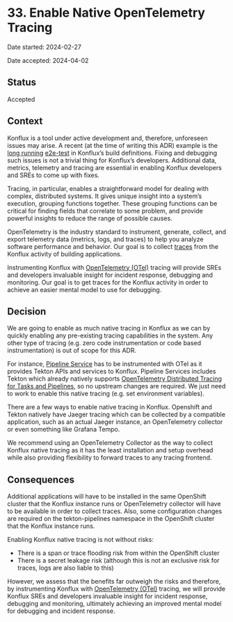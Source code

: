 # 33. Enable Native OpenTelemetry Tracing

Date started: 2024-02-27

Date accepted: 2024-04-02

## Status

Accepted

## Context

Konflux is a tool under active development and, therefore, unforeseen issues may arise. A recent (at the time of writing this ADR) example is the [long running](https://github.com/redhat-appstudio/build-definitions/pull/856/checks?check_run_id=22307468968) [e2e-test](https://github.com/redhat-appstudio/build-definitions/blob/main/.tekton/tasks/e2e-test.yaml) in Konflux’s build definitions. Fixing and debugging such issues is not a trivial thing for Konflux’s developers. Additional data, metrics, telemetry and tracing are essential in enabling Konflux developers and SREs to come up with fixes.

Tracing, in particular, enables a straightforward model for dealing with complex, distributed systems. It gives unique insight into a system’s execution, grouping functions together. These grouping functions can be critical for finding fields that correlate to some problem, and provide powerful insights to reduce the range of possible causes.

OpenTelemetry is the industry standard to instrument, generate, collect, and export telemetry data (metrics, logs, and traces) to help you analyze software performance and behavior. Our goal is to collect [traces](https://opentelemetry.io/docs/concepts/signals/traces/) from the Konflux activity of building applications.

Instrumenting Konflux with [OpenTelemetry (OTel)](https://opentelemetry.io/docs/) tracing will provide SREs and developers invaluable insight for incident response, debugging and monitoring. Our goal is to get traces for the Konflux activity in order to achieve an easier mental model to use for debugging.

## Decision

We are going to enable as much native tracing in Konflux as we can by quickly enabling any pre-existing tracing capabilities in the system. Any other type of tracing (e.g. zero code instrumentation or code based instrumentation) is out of scope for this ADR.

For instance, [Pipeline Service](https://github.com/redhat-appstudio/architecture/blob/main/architecture/pipeline-service.md) has to be instrumented with OTel as it provides Tekton APIs and services to Konflux. Pipeline Services includes Tekton which already natively supports [OpenTelemetry Distributed Tracing for Tasks and Pipelines](https://github.com/tektoncd/community/blob/main/teps/0124-distributed-tracing-for-tasks-and-pipelines.md), so no upstream changes are required. We just need to work to enable this native tracing (e.g. set environment variables).

There are a few ways to enable native tracing in Konflux. Openshift and Tekton natively have Jaeger tracing which can be collected by a compatible application, such as an actual Jaeger instance, an OpenTelemetry collector or even something like Grafana Tempo.

We recommend using an OpenTelemetry Collector as the way to collect Konflux native tracing as it has the least installation and setup overhead while also providing flexibility to forward traces to any tracing frontend.

## Consequences

Additional applications will have to be installed in the same OpenShift cluster that the Konflux instance runs or OpenTelemetry collector will have to be available in order to collect traces. Also, some configuration changes are required on the tekton-pipelines namespace in the OpenShift cluster that the Konflux instance runs.

Enabling Konflux native tracing is not without risks:
- There is a span or trace flooding risk from within the OpenShift cluster
- There is a secret leakage risk (although this is not an exclusive risk for traces, logs are also liable to this)

However, we assess that the benefits far outweigh the risks and therefore, by instrumenting Konflux with [OpenTelemetry (OTel)](https://opentelemetry.io/docs/) tracing, we will provide Konflux SREs and developers invaluable insight for incident response, debugging and monitoring, ultimately achieving an improved mental model for debugging and incident response.

